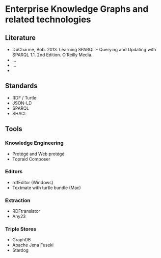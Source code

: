 # Enterprise Knowledge Graphs and related technologies

## Literature
- DuCharme, Bob. 2013. Learning SPARQL - Querying and Updating with SPARQL 1.1. 2nd Edition. O’Reilly Media.
- ...
- ...
- 

## Standards
- RDF / Turtle
- JSON-LD
- SPARQL
- SHACL


## Tools

### Knowledge Engineering
- Protégé and Web protégé
- Topraid Composer

### Editors

- rdfEditor (Windows)
- Textmate with turtle bundle (Mac)

### Extraction

- RDFtranslator
- Any23

### Triple Stores

- GraphDB
- Apache Jena Fuseki
- Stardog
